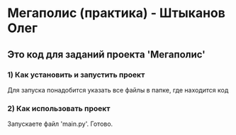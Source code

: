 # Мегаполис (практика) - Штыканов Олег

## Это код для заданий проекта 'Мегаполис'

### 1) Как установить и запустить проект
Для запуска понадобится указать все файлы в папке, где находится код
### 2) Как использовать проект
Запускаете файл 'main.py'. Готово.
